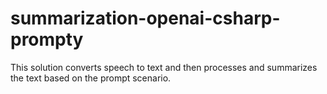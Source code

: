 # summarization-openai-csharp-prompty
This solution converts speech to text and then processes and summarizes the text based on the prompt scenario.
